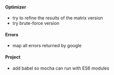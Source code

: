 #### Optimizer

* try to refine the results of the matrix version
* try brute-force version

#### Errors

* map all errors returned by google

#### Project

* add babel so mocha can run with ES6 modules
